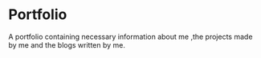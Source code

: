 # Portfolio
A portfolio containing necessary information about me ,the projects made by me and the blogs written by me.

